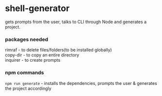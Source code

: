 # shell-generator
gets prompts from the user, talks to CLI through Node and generates a project.

### packages needed 
rimraf - to delete files/folders(to be installed globally)</br>
copy-dir - to copy an entire directory</br>
inquirer - to create prompts

### npm commands 
`npm run generate` - installs the dependencies, prompts the user & generates the project accordingly